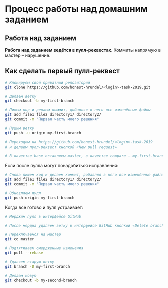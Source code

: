 # Процесс работы над домашним заданием

## Работа над заданием

**Работа над заданием ведётся в пулл-реквестах**. Коммиты напрямую в мастер – нарушение.

## Как сделать первый пулл-реквест

```sh
# Клонируем свой приватный репозиторий
git clone https://github.com/honest-hrundel/<login>-task-2019.git

# Делаем ветку
git checkout -b my-first-branch

# Пишем код и делаем коммит, добавляя в него все изменённые файлы
git add file1 file2 directory1/ directory2/
git commit -m "Первая часть моего решения"

# Пушим ветку
git push -u origin my-first-branch

# Переходим на https://github.com/honest-hrundel/<login>-task-2019
# и делаем пулл-реквест кнопкой «New pull request»

# В качестве base оставляем master, в качестве compare – my-first-branch
```

Если после пулла могут понадобиться исправления:

```sh
# Снова пишем код и делаем коммит, добавляя в него все изменённые файлы
git add file1 file2 directory1/ directory2/
git commit -m "Первая часть моего решения"

# Обновляем пулл
git push origin my-first-branch
```

Когда все готово и пулл устраивает:

```sh
# Мерджим пулл в интерфейсе GitHub

# После мерджа удаляем ветку в интерфейсе GitHub кнопкой «Delete branch»

# Переключаемся на мастер
git co master

# Подтягиваем смердженные изменения
git pull --rebase

# Удаляем старую ветку
git branch -D my-first-branch

# Делаем новую
git checkout -b my-second-branch
```
